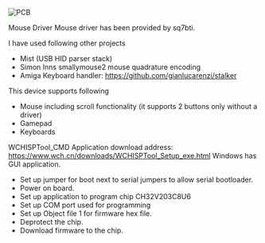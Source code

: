 
![PCB](https://github.com/arkadiuszmakarenko/ReAmiga1200USBHID/assets/5903872/26648a14-64e9-4a42-a82d-14dc1d464c64)


Mouse Driver
Mouse driver has been provided by sq7bti.

I have used following other projects
- Mist (USB HID parser stack)
- Simon Inns smallymouse2 mouse quadrature encoding
- Amiga Keyboard handler: https://github.com/gianlucarenzi/stalker


This device supports following
- Mouse including scroll functionality (it supports 2 buttons only without a driver)
- Gamepad
- Keyboards


WCHISPTool_CMD 
Application download address: https://www.wch.cn/downloads/WCHISPTool_Setup_exe.html
Windows has GUI application.

- Set up jumper for boot next to serial jumpers to allow serial bootloader.
- Power on board.
- Set up application to program chip CH32V203C8U6
- Set up COM port used for programming
- Set up Object file 1 for firmware hex file.
- Deprotect the chip.
- Download firmware to the chip.



